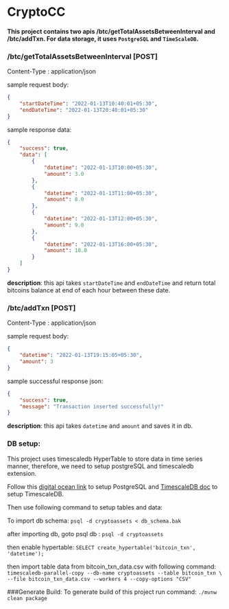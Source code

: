 # CryptoCC

#### This project contains two apis /btc/getTotalAssetsBetweenInterval and /btc/addTxn. For data storage, it uses `PostgreSQL` and `TimeScaleDB`.

### /btc/getTotalAssetsBetweenInterval [POST]
Content-Type : application/json

sample request body: 

```json
{
    "startDateTime": "2022-01-13T10:40:01+05:30",
    "endDateTime": "2022-01-13T20:40:01+05:30"
}
```

sample response data: 

```json
{
    "success": true,
    "data": [
        {
            "datetime": "2022-01-13T10:00+05:30",
            "amount": 3.0
        },
        {
            "datetime": "2022-01-13T11:00+05:30",
            "amount": 8.0
        },
        {
            "datetime": "2022-01-13T12:00+05:30",
            "amount": 9.0
        },
        {
            "datetime": "2022-01-13T16:00+05:30",
            "amount": 10.0
        }
    ]
}
```

**description**: this api takes `startDateTime` and `endDateTime` and return total bitcoins balance at end of each hour between these date.

### /btc/addTxn [POST]
Content-Type : application/json

sample request body:
```json
{
    "datetime": "2022-01-13T19:15:05+05:30",
    "amount": 3
}
```

sample successful response json:
```json
{
    "success": true,
    "message": "Transaction inserted successfully!"
}
```

**description**: this api takes `datetime` and `amount` and saves it in db.


### DB setup:

This project uses timescaledb HyperTable to store data in time series manner, therefore, we need to
setup postgreSQL and timescaledb extension.

Follow this [digital ocean link](https://www.digitalocean.com/community/tutorials/how-to-install-postgresql-on-ubuntu-20-04-quickstart) to setup PostgreSQL and [TimescaleDB doc](https://docs.timescale.com/install/latest/self-hosted/installation-debian/#setting-up-the-timescaledb-extension)
to setup TimescaleDB.

Then use following command to setup tables and data:

To import db schema: `psql -d cryptoassets < db_schema.bak`

after importing db, goto psql db : `psql -d cryptoassets`

then enable hypertable: `SELECT create_hypertable('bitcoin_txn', 'datetime');`

then import table data from bitcoin_txn_data.csv with following command:
`timescaledb-parallel-copy --db-name cryptoassets --table bitcoin_txn \
--file bitcoin_txn_data.csv --workers 4 --copy-options "CSV"`


###Generate Build:
To generate build of this project run command: `./mvnw clean package`

